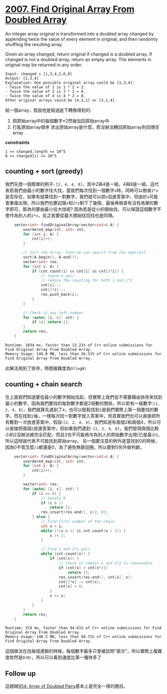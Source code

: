 # [2007. Find Original Array From Doubled Array](https://leetcode.com/problems/find-original-array-from-doubled-array/)

An integer array original is transformed into a doubled array changed by appending twice the value of every element in original, and then randomly shuffling the resulting array.

Given an array changed, return original if changed is a doubled array. If changed is not a doubled array, return an empty array. The elements in original may be returned in any order.

```
Input: changed = [1,3,4,2,6,8]
Output: [1,3,4]
Explanation: One possible original array could be [1,3,4]:
- Twice the value of 1 is 1 * 2 = 2.
- Twice the value of 3 is 3 * 2 = 6.
- Twice the value of 4 is 4 * 2 = 8.
Other original arrays could be [4,3,1] or [3,1,4].
```

給一個array，假設他是經過底下轉換得到的:
1. 把原始array中的每個數字*2然後加回原始array中
2. 打亂原始array順序
求出原始array是什麼，若沒辦法轉回原始array則回傳空array

**constraints**
```
1 <= changed.length <= 10^5
0 <= changed[i] <= 10^5
```

## counting + sort (greedy)
我們先想一個簡單的例子: `[2, 4, 4, 8]`，其中2與4是一組，4與8是一組，這代表若我們由最小的數字往大找，當我們每次找到一個數字`x`時，同時可以檢查`2*x`是否存在，如果有就算找到一對數字，我們就可以把`x`加進答案中，但由於`x`可能會重複出現，所以我們也要記錄`x`和`2*x`剩下了幾個，最後再檢查有沒有烙單的數字即可，那為何要由最小往大找呢? 因為若是從小的開始找，可以保證這個數字不會作為別人的`2*x`，反之若要從最大開始往回找也是同理。

```cpp
    vector<int> findOriginalArray(vector<int>& A) {
        unordered_map<int, int> cnt;
        for (int i: A) {
            cnt[i]++;
        }

        // sort the array, then we can search from the smallest.
        sort(A.begin(), A.end());
        vector<int> res;
        for (int i: A) {
            if (cnt.count(i) && cnt[i] && cnt[2*i]) {
                // found a pair
                // reduce the counting for both i and i*2
                cnt[i]--;
                cnt[2*i]--;
                res.push_back(i);
            }
        }

        // Check it any left number
        for (auto& [i, c]: cnt) {
            if (c) return {};
        }
        return res;
    }
```

```
Runtime: 1034 ms, faster than 13.21% of C++ online submissions for Find Original Array From Doubled Array.
Memory Usage: 149.8 MB, less than 26.51% of C++ online submissions for Find Original Array From Doubled Array.
```
此解法用到了排序，時間複雜度為`O(logN)`

## counting + chain search
在上面我們知道要從最小的數字開始找起，但實際上我們並不需要藉由排序來找到最小的數字，因為我們要找的每對數字都是2倍數的關係，所以若有一組數字:`[1, 2, 4, 8]`，我們就算先遇到了`4`，也可以輕鬆找到`1`是我們實際上第一個要找的數字。而在找到`1`後，一樣每次找一對數字放入答案中，但其實我們也可以直接把所有數對一次放進答案中，假設:`[2, 2, 4, 4]`，我們知道有兩個2和兩個4，所以可以直接把兩個`2`放進答案中，但如果我們遇到: `[2, 2, 4, 6]`，我們發現兩個比較小的2沒辦法被完全匹配，而且2也不可能再作為別人的原始數字出現(已是最小)，所以這時就代表不可能找到原始array。
另一個要注意的例外是當找到0的時候，因為0不管怎麼`/2`都還是0，為了避免無窮迴圈，所以要對0另外做判斷。

```cpp
    vector<int> findOriginalArray(vector<int>& A) {
        unordered_map<int, int> cnt;
        for (int i: A) {
            cnt[i]++;
        }

        vector<int> res;
        for (auto& [i, c]: cnt) {
            if (i == 0) {
                // handle 0
                if (c & 1)
                    return {};
                res.insert(res.end(), c/2, 0);
            } else {
                // Find first number of the chain
                int x = i;
                while (!(x & 1) && cnt.count(x / 2)) {
                    x /= 2;
                }

                // Find x and 2*x pair
                while (cnt.count(x)) {
                    if (cnt[x]) {
                        // check if remain x and x*2 is reasonable
                        if (cnt[x] > cnt[x*2])
                            return {};
                        res.insert(res.end(), cnt[x], x);
                        cnt[2*x] -= cnt[x];
                        cnt[x] = 0;
                    }
                    x += x;
                }
            }
        }
        return res;
    }
```

```
Runtime: 374 ms, faster than 94.61% of C++ online submissions for Find Original Array From Doubled Array.
Memory Usage: 140.5 MB, less than 84.71% of C++ online submissions for Find Original Array From Doubled Array.
```

這個做法在找每個連鎖的時候，每個數字最多只會被訪問"兩次"，所以實際上複雜度依然是`O(N)`，所以可以看到速度比第一種快多了

## Follow up
這題跟[954. Array of Doubled Pairs](https://leetcode.com/problems/array-of-doubled-pairs/)基本上是完全一樣的題目。
